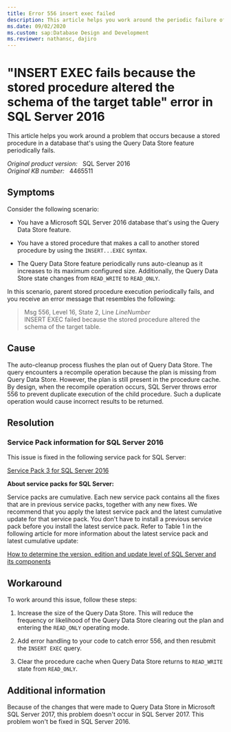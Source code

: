 ```yaml
---
title: Error 556 insert exec failed
description: This article helps you work around the periodic failure of a stored procedure in a database that is using the Query Data Store feature.
ms.date: 09/02/2020
ms.custom: sap:Database Design and Development
ms.reviewer: nathansc, dajiro
---
```

# "INSERT EXEC fails because the stored procedure altered the schema of the target table" error in SQL Server 2016

This article helps you work around a problem that occurs because a stored procedure in a database that's using the Query Data Store feature periodically fails.

_Original product version:_ &nbsp; SQL Server 2016  
_Original KB number:_ &nbsp; 4465511

## Symptoms

Consider the following scenario:

- You have a Microsoft SQL Server 2016 database that's using the Query Data Store feature.

- You have a stored procedure that makes a call to another stored procedure by using the `INSERT...EXEC` syntax.

- The Query Data Store feature periodically runs auto-cleanup as it increases to its maximum configured size. Additionally, the Query Data Store state changes from `READ_WRITE` to `READ_ONLY`.

In this scenario, parent stored procedure execution periodically fails, and you receive an error message that resembles the following:

> Msg 556, Level 16, State 2, Line *LineNumber*  
INSERT EXEC failed because the stored procedure altered the schema of the target table.

## Cause

The auto-cleanup process flushes the plan out of Query Data Store. The query encounters a recompile operation because the plan is missing from Query Data Store. However, the plan is still present in the procedure cache. By design, when the recompile operation occurs, SQL Server throws error 556 to prevent duplicate execution of the child procedure. Such a duplicate operation would cause incorrect results to be returned.

## Resolution

### Service Pack information for SQL Server 2016

This issue is fixed in the following service pack for SQL Server:  

[Service Pack 3 for SQL Server 2016](https://support.microsoft.com/help/5003279)

**About service packs for SQL Server:**  

Service packs are cumulative. Each new service pack contains all the fixes that are in previous service packs, together with any new fixes. We recommend that you apply the latest service pack and the latest cumulative update for that service pack. You don't have to install a previous service pack before you install the latest service pack. Refer to Table 1 in the following article for more information about the latest service pack and latest cumulative update:

[How to determine the version, edition and update level of SQL Server and its components](../../releases/download-and-install-latest-updates.md)

## Workaround

To work around this issue, follow these steps:

1. Increase the size of the Query Data Store. This will reduce the frequency or likelihood of the Query Data Store clearing out the plan and entering the `READ_ONLY` operating mode.

2. Add error handling to your code to catch error 556, and then resubmit the `INSERT EXEC` query.

3. Clear the procedure cache when Query Data Store returns to `READ_WRITE` state from `READ_ONLY`.

## Additional information

Because of the changes that were made to Query Data Store in Microsoft SQL Server 2017, this problem doesn't occur in SQL Server 2017. This problem won't be fixed in SQL Server 2016.
